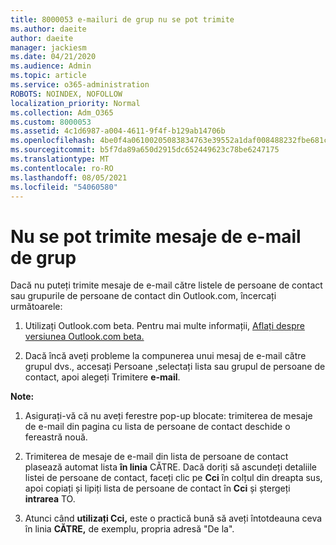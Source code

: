 ```yaml
---
title: 8000053 e-mailuri de grup nu se pot trimite
ms.author: daeite
author: daeite
manager: jackiesm
ms.date: 04/21/2020
ms.audience: Admin
ms.topic: article
ms.service: o365-administration
ROBOTS: NOINDEX, NOFOLLOW
localization_priority: Normal
ms.collection: Adm_O365
ms.custom: 8000053
ms.assetid: 4c1d6987-a004-4611-9f4f-b129ab14706b
ms.openlocfilehash: 4be0f4a06100205083834763e39552a1daf008488232fbe681c3ab71e549f764
ms.sourcegitcommit: b5f7da89a650d2915dc652449623c78be6247175
ms.translationtype: MT
ms.contentlocale: ro-RO
ms.lasthandoff: 08/05/2021
ms.locfileid: "54060580"
---
```

# <a name="unable-to-send-group-emails"></a>Nu se pot trimite mesaje de e-mail de grup

Dacă nu puteți trimite mesaje de e-mail către listele de persoane de contact sau grupurile de persoane de contact din Outlook.com, încercați următoarele:
  
1. Utilizați Outlook.com beta. Pentru mai multe informații, [Aflați despre versiunea Outlook.com beta.](https://support.office.com/article/e2261c7f-d413-4084-8f22-21282f42d8cf)
    
2. Dacă încă aveți probleme la compunerea unui mesaj de e-mail către grupul dvs., accesați Persoane [,](https://outlook.live.com/people/)selectați lista sau grupul de persoane de contact, apoi alegeți Trimitere **e-mail**.
    
 **Note:**
  
1. Asigurați-vă că nu aveți ferestre pop-up blocate: trimiterea de mesaje de e-mail din pagina cu lista de persoane de contact deschide o fereastră nouă.
    
2. Trimiterea de mesaje de e-mail din lista de persoane de contact plasează automat lista **în linia** CĂTRE. Dacă doriți să ascundeți detaliile listei de persoane de contact, faceți clic pe **Cci** în colțul din dreapta sus, apoi copiați și lipiți lista de persoane de contact în **Cci** și ștergeți **intrarea** TO. 
    
3. Atunci când **utilizați Cci,** este o practică bună să aveți întotdeauna ceva în linia **CĂTRE,** de exemplu, propria adresă "De la". 
    

